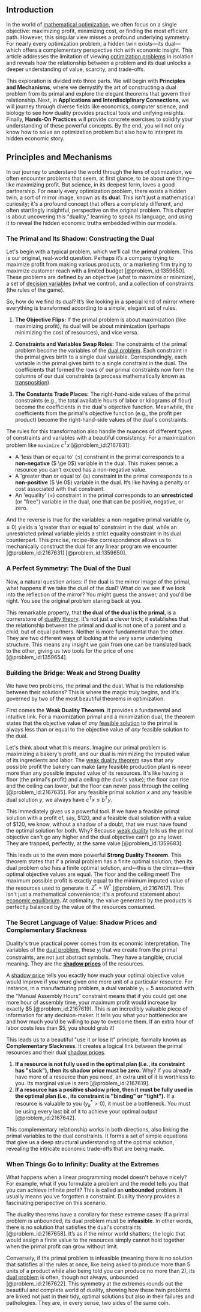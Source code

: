 ## Introduction
In the world of [mathematical optimization](@article_id:165046), we often focus on a single objective: maximizing profit, minimizing cost, or finding the most efficient path. However, this singular view misses a profound underlying symmetry. For nearly every optimization problem, a hidden twin exists—its dual—which offers a complementary perspective rich with economic insight. This article addresses the limitation of viewing [optimization problems](@article_id:142245) in isolation and reveals how the relationship between a problem and its dual unlocks a deeper understanding of value, scarcity, and trade-offs.

This exploration is divided into three parts. We will begin with **Principles and Mechanisms**, where we demystify the art of constructing a dual problem from its primal and explore the elegant theorems that govern their relationship. Next, in **Applications and Interdisciplinary Connections**, we will journey through diverse fields like economics, computer science, and biology to see how duality provides practical tools and unifying insights. Finally, **Hands-On Practices** will provide concrete exercises to solidify your understanding of these powerful concepts. By the end, you will not only know how to solve an optimization problem but also how to interpret its hidden economic story.

## Principles and Mechanisms

In our journey to understand the world through the lens of optimization, we often encounter problems that seem, at first glance, to be about one thing—like maximizing profit. But science, in its deepest form, loves a good partnership. For nearly every optimization problem, there exists a hidden twin, a sort of mirror image, known as its **dual**. This isn't just a mathematical curiosity; it's a profound concept that offers a completely different, and often startlingly insightful, perspective on the original problem. This chapter is about uncovering this "duality," learning to speak its language, and using it to reveal the hidden economic truths embedded within our models.

### The Primal and Its Shadow: Constructing the Dual

Let's begin with a typical problem, which we'll call the **primal** problem. This is our original, real-world question. Perhaps it’s a company trying to maximize profit from making various products, or a marketing firm trying to maximize customer reach with a limited budget [@problem_id:1359650]. These problems are defined by an objective (what to maximize or minimize), a set of [decision variables](@article_id:166360) (what we control), and a collection of constraints (the rules of the game).

So, how do we find its dual? It’s like looking in a special kind of mirror where everything is transformed according to a simple, elegant set of rules.

1.  **The Objective Flips:** If the primal problem is about maximization (like maximizing profit), its dual will be about minimization (perhaps minimizing the cost of resources), and vice versa.

2.  **Constraints and Variables Swap Roles:** The constraints of the primal problem become the variables of the [dual problem](@article_id:176960). Each constraint in the primal gives birth to a single dual variable. Correspondingly, each variable in the primal gives birth to a single constraint in the dual. The coefficients that formed the rows of our primal constraints now form the columns of our dual constraints (a process mathematically known as [transposition](@article_id:154851)).

3.  **The Constants Trade Places:** The right-hand-side values of the primal constraints (e.g., the total available hours of labor or kilograms of flour) become the coefficients in the dual's objective function. Meanwhile, the coefficients from the primal's objective function (e.g., the profit per product) become the right-hand-side values of the dual's constraints.

The rules for this transformation also handle the nuances of different types of constraints and variables with a beautiful consistency. For a maximization problem like `maximize` $c^T x$ [@problem_id:2167631]:
*   A 'less than or equal to' ($\le$) constraint in the primal corresponds to a **non-negative** ($ \ge 0$) variable in the dual. This makes sense: a resource you can't exceed has a non-negative value.
*   A 'greater than or equal to' ($\ge$) constraint in the primal corresponds to a **non-positive** ($ \le 0$) variable in the dual. It’s like having a penalty or cost associated with that constraint.
*   An 'equality' ($=$) constraint in the primal corresponds to an **unrestricted** (or "free") variable in the dual, one that can be positive, negative, or zero.

And the reverse is true for the variables: a non-negative primal variable ($x_j \ge 0$) yields a 'greater than or equal to' constraint in the dual, while an unrestricted primal variable yields a strict equality constraint in its dual counterpart. This precise, recipe-like correspondence allows us to mechanically construct the dual for any linear program we encounter [@problem_id:2167631] [@problem_id:1359650].

### A Perfect Symmetry: The Dual of the Dual

Now, a natural question arises: if the dual is the mirror image of the primal, what happens if we take the dual of the dual? What do we see if we look into the reflection of the mirror? You might guess the answer, and you'd be right. You see the original problem staring back at you.

This remarkable property, that **the dual of the dual is the primal**, is a cornerstone of [duality theory](@article_id:142639). It's not just a clever trick; it establishes that the relationship between the primal and dual is not one of a parent and a child, but of equal partners. Neither is more fundamental than the other. They are two different ways of looking at the very same underlying structure. This means any insight we gain from one can be translated back to the other, giving us two tools for the price of one [@problem_id:1359654].

### Building the Bridge: Weak and Strong Duality

We have two problems, the primal and the dual. What is the relationship between their solutions? This is where the magic truly begins, and it's governed by two of the most beautiful theorems in optimization.

First comes the **Weak Duality Theorem**. It provides a fundamental and intuitive link. For a maximization primal and a minimization dual, the theorem states that the objective value of *any* [feasible solution](@article_id:634289) to the primal is always less than or equal to the objective value of *any* feasible solution to the dual.

Let's think about what this means. Imagine our primal problem is maximizing a bakery's profit, and our dual is minimizing the imputed value of its ingredients and labor. The [weak duality theorem](@article_id:152044) says that any possible profit the bakery can make (any feasible production plan) is never more than any possible imputed value of its resources. It's like having a floor (the primal's profit) and a ceiling (the dual's value); the floor can rise and the ceiling can lower, but the floor can never pass through the ceiling [@problem_id:2167635]. For any feasible primal solution $x$ and any feasible dual solution $y$, we always have $c^T x \le b^T y$.

This immediately gives us a powerful tool. If we have a feasible primal solution with a profit of, say, $120, and a feasible dual solution with a value of $120, we know, without a shadow of a doubt, that we must have found the optimal solution for both. Why? Because [weak duality](@article_id:162579) tells us the primal objective can't go any higher and the dual objective can't go any lower. They are trapped, perfectly, at the same value [@problem_id:1359683].

This leads us to the even more powerful **Strong Duality Theorem**. This theorem states that if a primal problem has a finite optimal solution, then its dual problem *also* has a finite optimal solution, and—this is the climax—their optimal objective values are equal. The floor and the ceiling meet! The maximum possible profit is exactly equal to the minimum imputed value of the resources used to generate it. $Z^* = W^*$ [@problem_id:2167617]. This isn't just a mathematical convenience; it's a profound statement about [economic equilibrium](@article_id:137574). At optimality, the value generated by the products is perfectly balanced by the value of the resources consumed.

### The Secret Language of Value: Shadow Prices and Complementary Slackness

Duality's true practical power comes from its economic interpretation. The variables of the [dual problem](@article_id:176960), these $y_i$ that we create from the primal constraints, are not just abstract symbols. They have a tangible, crucial meaning. They are the **[shadow prices](@article_id:145344)** of the resources.

A [shadow price](@article_id:136543) tells you exactly how much your optimal objective value would improve if you were given one more unit of a particular resource. For instance, in a manufacturing problem, a dual variable $y_1 = 5$ associated with the "Manual Assembly Hours" constraint means that if you could get one more hour of assembly time, your maximum profit would increase by exactly $5 [@problem_id:2167619]. This is an incredibly valuable piece of information for any decision-maker. It tells you what your bottlenecks are and how much you'd be willing to pay to overcome them. If an extra hour of labor costs less than $5, you should grab it!

This leads us to a beautiful "use it or lose it" principle, formally known as **Complementary Slackness**. It creates a logical link between the primal resources and their dual [shadow prices](@article_id:145344).

1.  **If a resource is not fully used in the optimal plan (i.e., its constraint has "slack"), then its shadow price must be zero.** Why? If you already have more of a resource than you need, an extra unit of it is worthless to you. Its marginal value is zero [@problem_id:2167619].
2.  **If a resource has a positive shadow price, then it must be fully used in the optimal plan (i.e., its constraint is "binding" or "tight").** If a resource is valuable to you ($y_k^* \gt 0$), it must be a bottleneck. You must be using every last bit of it to achieve your optimal output [@problem_id:2167642].

This complementary relationship works in both directions, also linking the primal variables to the dual constraints. It forms a set of simple equations that give us a deep structural understanding of the optimal solution, revealing the intricate economic trade-offs that are being made.

### When Things Go to Infinity: Duality at the Extremes

What happens when a linear programming model doesn't behave nicely? For example, what if you formulate a problem and the model tells you that you can achieve infinite profit? This is called an **unbounded** problem. It usually means you've forgotten a constraint. Duality theory provides a fascinating perspective on this scenario.

The duality theorems have a corollary for these extreme cases: If a primal problem is unbounded, its dual problem must be **infeasible**. In other words, there is no solution that satisfies the dual's constraints [@problem_id:2167658]. It’s as if the mirror world shatters; the logic that would assign a finite value to the resources simply cannot hold together when the primal profit can grow without limit.

Conversely, if the primal problem is infeasible (meaning there is no solution that satisfies all the rules at once, like being asked to produce more than 5 units of a product while also being told you can produce no more than 2), its [dual problem](@article_id:176960) is often, though not always, unbounded [@problem_id:2167622]. This symmetry at the extremes rounds out the beautiful and complete world of duality, showing how these twin problems are linked not just in their tidy, optimal solutions but also in their failures and pathologies. They are, in every sense, two sides of the same coin.